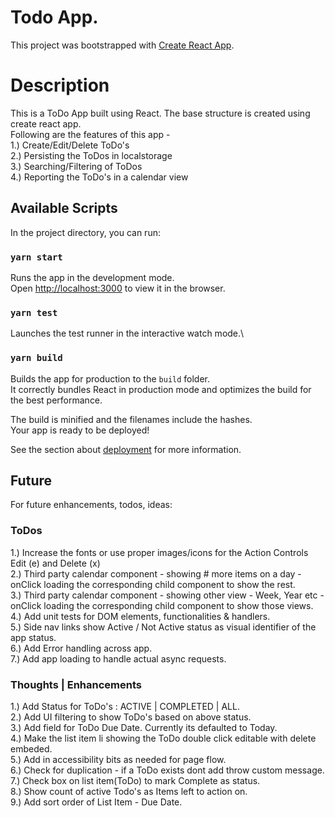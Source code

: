 # Todo App. 
This project was bootstrapped with [Create React App](https://github.com/facebook/create-react-app).

# Description 
This is a ToDo App built using React. The base structure is created using create react app.\
Following are the features of this app -\
1.) Create/Edit/Delete ToDo's\
2.) Persisting the ToDos in localstorage\
3.) Searching/Filtering of ToDos\
4.) Reporting the ToDo's in a calendar view

## Available Scripts

In the project directory, you can run:

### `yarn start`

Runs the app in the development mode.\
Open [http://localhost:3000](http://localhost:3000) to view it in the browser.

### `yarn test`

Launches the test runner in the interactive watch mode.\

### `yarn build`

Builds the app for production to the `build` folder.\
It correctly bundles React in production mode and optimizes the build for the best performance.

The build is minified and the filenames include the hashes.\
Your app is ready to be deployed!

See the section about [deployment](https://facebook.github.io/create-react-app/docs/deployment) for more information.

## Future

For future enhancements, todos, ideas:

### ToDos
1.) Increase the fonts or use proper images/icons for the Action Controls Edit (e) and Delete (x)\
2.) Third party calendar component - showing # more items on a day - onClick loading the corresponding child component to show the rest.\
3.) Third party calendar component - showing other view - Week, Year etc - onClick loading the corresponding child component to show those views.\
4.) Add unit tests for DOM elements, functionalities & handlers.\
5.) Side nav links show Active / Not Active status as visual identifier of the app status.\
6.) Add Error handling across app.\
7.) Add app loading to handle actual async requests.


### Thoughts | Enhancements

1.) Add Status for ToDo's : ACTIVE | COMPLETED | ALL.\
2.) Add UI filtering to show ToDo's based on above status.\
3.) Add field for ToDo Due Date. Currently its defaulted to Today.\
4.) Make the list item li showing the ToDo double click editable with delete embeded.\
5.) Add in accessibility bits as needed for page flow.\
6.) Check for duplication - if a ToDo exists dont add throw custom message.\
7.) Check box on list item(ToDo) to mark Complete as status.\
8.) Show count of active Todo's as Items left to action on.\
9.) Add sort order of List Item - Due Date.